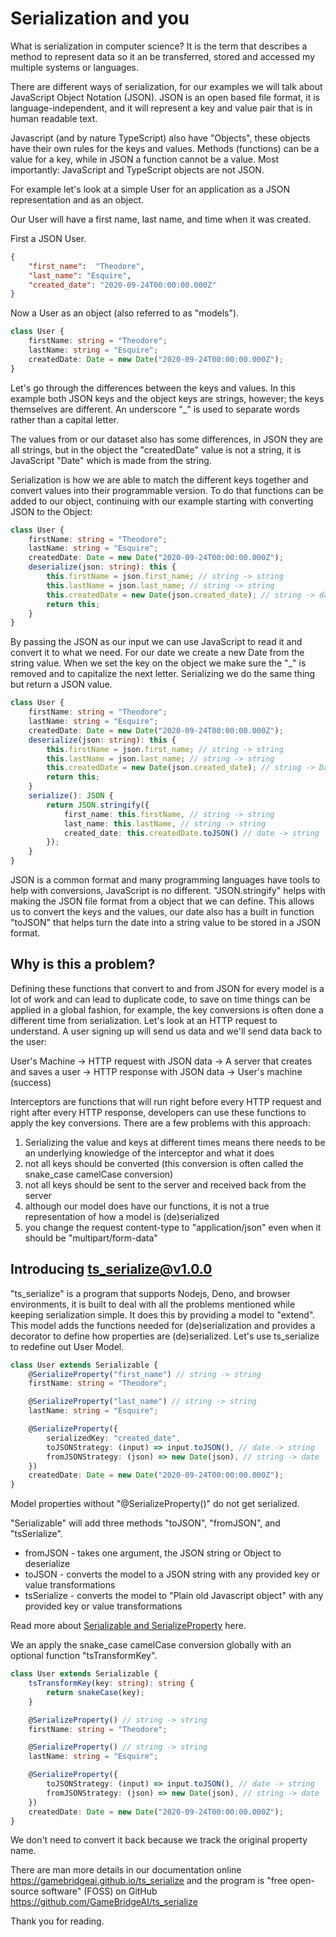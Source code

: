 # Serialization and you

What is serialization in computer science? It is the term that describes a method to represent data so it an be transferred, stored and accessed my multiple systems or languages.

There are different ways of serialization, for our examples we will talk about JavaScript Object Notation (JSON). JSON is an open based file format, it is language-independent, and it will represent a key and value pair that is in human readable text.

Javascript (and by nature TypeScript) also have "Objects", these objects have their own rules for the keys and values. Methods (functions) can be a value for a key, while in JSON a function cannot be a value. Most importantly: JavaScript and TypeScript objects are not JSON.

For example let's look at a simple User for an application as a JSON representation and as an object.

Our User will have a first name, last name, and time when it was created.

First a JSON User.

```json
{
    "first_name":  "Theodore",
    "last_name": "Esquire",
    "created_date": "2020-09-24T00:00:00.000Z"
}
```

Now a User as an object (also referred to as "models").

```ts
class User {
    firstName: string = "Theodore";
    lastName: string = "Esquire";
    createdDate: Date = new Date("2020-09-24T00:00:00.000Z");
}
```

Let's go through the differences between the keys and values. In this example both JSON keys and the object keys are strings, however; the keys themselves are different. An underscore "_" is used to separate words rather than a capital letter. 

The values from or our dataset also has some differences, in JSON they are all strings, but in the object the "createdDate" value is not a string, it is JavaScript "Date" which is made from the string.

Serialization is how we are able to match the different keys together and convert values into their programmable version. To do that functions can be added to our object, continuing with our example starting with converting JSON to the Object:

```ts
class User {
    firstName: string = "Theodore";
    lastName: string = "Esquire";
    createdDate: Date = new Date("2020-09-24T00:00:00.000Z");
    deserialize(json: string): this {
        this.firstName = json.first_name; // string -> string
        this.lastName = json.last_name; // string -> string
        this.createdDate = new Date(json.created_date); // string -> date
        return this;
    }
}
```
By passing the JSON as our input we can use JavaScript to read it and convert it to what we need. For our date we create a new Date from the string value. When we set the key on the object we make sure the "_" is removed and to capitalize the next letter. Serializing we do the same thing but return a JSON value.

```ts
class User {
    firstName: string = "Theodore";
    lastName: string = "Esquire";
    createdDate: Date = new Date("2020-09-24T00:00:00.000Z");
    deserialize(json: string): this {
        this.firstName = json.first_name; // string -> string
        this.lastName = json.last_name; // string -> string
        this.createdDate = new Date(json.created_date); // string -> Date
        return this;
    }
    serialize(): JSON {
        return JSON.stringify({
            first_name: this.firstName, // string -> string
            last_name: this.lastName, // string -> string
            created_date: this.createdDate.toJSON() // date -> string
        });
    }
}
```
JSON is a common format and many programming languages have tools to help with conversions, JavaScript  is no different. "JSON.stringify" helps with making the JSON file format from a object that we can define. This allows us to convert the keys and the values, our date also has a built in function "toJSON" that helps turn the date into a string value to be stored in a JSON format.

## Why is this a problem?

Defining these functions that convert to and from JSON for every model is a lot of work and can lead to duplicate code, to save on time things can be applied in a global fashion, for example, the key conversions is often done a different time from serialization. Let's look at an HTTP request to understand. A user signing up will send us data and we'll send data back to the user:

User's Machine -> HTTP request with JSON data -> A server that creates and saves a user -> HTTP response with JSON data -> User's machine (success)

Interceptors are functions that will run right before every HTTP request and right after every HTTP response, developers can use these functions to apply the key conversions. There are a few problems with this approach:

1. Serializing the value and keys at different times means there needs to be an underlying knowledge of the interceptor and what it does
2. not all keys should be converted (this conversion is often called the snake_case camelCase conversion)
3. not all keys should be sent to the server and received back from the server
4. although our model does have our functions, it is not a true representation of how a model is (de)serialized
5. you change the request content-type to "application/json" even when it should be "multipart/form-data"

## Introducing ts_serialize@v1.0.0

"ts_serialize" is a program that supports Nodejs, Deno, and browser environments, it is built to deal with all the problems mentioned while keeping serialization simple. It does this by providing a model to "extend". This model adds the functions needed for (de)serialization and provides a decorator to define how properties are (de)serialized. Let's use ts_serialize to redefine out User Model.

```ts
class User extends Serializable {
    @SerializeProperty("first_name") // string -> string
    firstName: string = "Theodore";

    @SerializeProperty("last_name") // string -> string
    lastName: string = "Esquire";

    @SerializeProperty({
        serializedKey: "created_date",
        toJSONStrategy: (input) => input.toJSON(), // date -> string
        fromJSONStrategy: (json) => new Date(json), // string -> date
    })
    createdDate: Date = new Date("2020-09-24T00:00:00.000Z");
}
```

Model properties without "@SerializeProperty()" do not get serialized.

"Serializable" will add three methods "toJSON", "fromJSON", and "tsSerialize". 
- fromJSON - takes one argument, the JSON string or Object to deserialize
- toJSON - converts the model to a JSON string with any provided key or value transformations
- tsSerialize - converts the model to "Plain old Javascript object" with any provided key or value transformations

Read more about [Serializable and SerializeProperty](https://gamebridgeai.github.io/ts_serialize/serializable) here.

We an apply the snake_case camelCase conversion globally with an optional function "tsTransformKey".


```ts
class User extends Serializable {
    tsTransformKey(key: string): string {
        return snakeCase(key);
    }

    @SerializeProperty() // string -> string
    firstName: string = "Theodore";

    @SerializeProperty() // string -> string
    lastName: string = "Esquire";

    @SerializeProperty({
        toJSONStrategy: (input) => input.toJSON(), // date -> string
        fromJSONStrategy: (json) => new Date(json), // string -> date
    })
    createdDate: Date = new Date("2020-09-24T00:00:00.000Z");
}
```

We don't need to convert it back because we track the original property name.

There are man more details in our documentation online https://gamebridgeai.github.io/ts_serialize and the program is "free open-source software" (FOSS) on GitHub https://github.com/GameBridgeAI/ts_serialize

Thank you for reading.